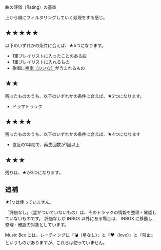 曲の評価（Rating）の基準

上から順にフィルタリングしていく処理をする感じ。

## ★★★★★

以下のいずれかの条件に合えば、★5つになります。

- 1軍プレイリストに入ったことのある曲
- 1軍プレイリストに入れるもの
- 歌唱に[柊南（ひいな）](https://twitter.com/hiina_ntn)が含まれるもの

## ★★

残ったもののうち、以下のいずれかの条件に合えば、★2つになります。

- ドラマトラック

## ★★★★

残ったもののうち、以下のいずれかの条件に合えば、★4つになります

- 直近の1年間で、再生回数が1回以上

## ★★★

残りは、★が3つになります。

## 追補

★1つは使っていません。

「評価なし」（星がついていないもの）は、そのトラックの情報を整理・確認していないものです。
評価なしが INBOX 以外にある場合は、 INBOX に移動し、整理・確認の対象としています。

Music Bee には、レーティングに『💣（星なし）』と『❤（love）』と『禁止』というものがありますが、これらは使っていません。
